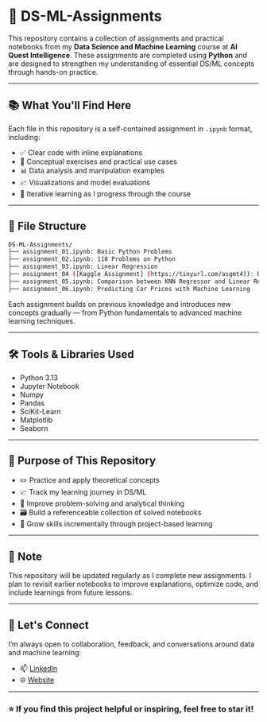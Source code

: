 # 🧠 DS-ML-Assignments

This repository contains a collection of assignments and practical notebooks from my **Data Science and Machine Learning** course at **AI Quest Intelligence**. These assignments are completed using **Python** and are designed to strengthen my understanding of essential DS/ML concepts through hands-on practice.

---

## 📚 What You'll Find Here

Each file in this repository is a self-contained assignment in `.ipynb` format, including:

- ✅ Clear code with inline explanations  
- 🧪 Conceptual exercises and practical use cases  
- 📊 Data analysis and manipulation examples  
- 📈 Visualizations and model evaluations  
- 🔁 Iterative learning as I progress through the course

---

## 📁 File Structure

```bash
DS-ML-Assignments/
├── assignment_01.ipynb: Basic Python Problems
├── assignment_02.ipynb: 118 Problems on Python
├── assignment_03.ipynb: Linear Regression
├── assignment_04 ([Kaggle Assignment] (https://tinyurl.com/asgmt4)): Regression on High-Dimensional Space (Linear, Ridge, and Lasso Regression)
├── assignment_05.ipynb: Comparison between KNN Regressor and Linear Regression, and KNN Classifier and  Logistic Regression
├── assignment_06.ipynb: Predicting Car Prices with Machine Learning

```

Each assignment builds on previous knowledge and introduces new concepts gradually — from Python fundamentals to advanced machine learning techniques.

---

## 🛠 Tools & Libraries Used

- Python 3.13  
- Jupyter Notebook
- Numpy
- Pandas
- SciKit-Learn
- Matplotlib
- Seaborn  


---

## 🎯 Purpose of This Repository

- ✏️ Practice and apply theoretical concepts  
- 📈 Track my learning journey in DS/ML  
- 🧠 Improve problem-solving and analytical thinking  
- 🗃️ Build a referenceable collection of solved notebooks  
- 🌱 Grow skills incrementally through project-based learning

---

## 📌 Note

This repository will be updated regularly as I complete new assignments. I plan to revisit earlier notebooks to improve explanations, optimize code, and include learnings from future lessons.

---

## 🔗 Let's Connect

I’m always open to collaboration, feedback, and conversations around data and machine learning:

- 📫 [LinkedIn](https://www.linkedin.com/in/mohammadkhorshed)
- 🌐 [Website](https://insightixhub.com)

---

### ⭐ If you find this project helpful or inspiring, feel free to star it!
